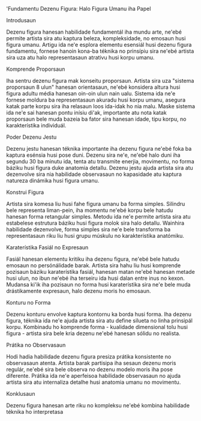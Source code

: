 'Fundamentu Dezenu Figura: Halo Figura Umanu iha Papel

Introdusaun

Dezenu figura hanesan habilidade fundamentál iha mundu arte, ne'ebé permite artista sira atu kaptura beleza, kompleksidade, no emosaun husi figura umanu. Artigu ida ne'e esplora elementu esensiál husi dezenu figura fundamentu, fornese hanoin kona-ba téknika no prinsípiu sira ne'ebé artista sira uza atu halo representasaun atrativu husi korpu umanu.

Komprende Proporsaun

Iha sentru dezenu figura mak konseitu proporsaun. Artista sira uza "sistema proporsaun 8 ulun" hanesan orientasaun, ne'ebé konsidera altura husi figura adultu média hanesan oin-oin ulun nain ualu. Sistema ida ne'e fornese moldura ba representasaun akuradu husi korpu umanu, asegura katak parte korpu sira iha relasaun loos ida-idak ho nia malu. Maske sistema ida ne'e sai hanesan pontu inísiu di'ak, importante atu nota katak proporsaun bele muda bazeia ba fator sira hanesan idade, tipu korpu, no karakterístika individuál.

Poder Dezenu Jestu

Dezenu jestu hanesan téknika importante iha dezenu figura ne'ebé foka ba kaptura esénsia husi pose duni. Dezenu sira ne'e, ne'ebé halo duni iha segundu 30 ba minutu ida, tenta atu transmite enerjia, movimentu, no forma báziku husi figura duke anatomia detallu. Dezenu jestu ajuda artista sira atu dezenvolve sira nia habilidade observasaun no kapasidade atu kaptura natureza dinámika husi figura umanu.

Konstrui Figura

Artista sira komesa liu husi fahe figura umanu ba forma simples. Silindru bele representa liman-pein, iha momentu ne'ebé korpu bele hatudu hanesan forma retangular simples. Metodu ida ne'e permite artista sira atu estabelese estrutura báziku husi figura molok sira halo detallu. Wainhira habilidade dezenvolve, forma simples sira ne'e bele transforma ba representasaun riku liu husi grupu múskulu no karakterístika anatómiku.

Karaterístika Fasiál no Expresaun

Fasiál hanesan elementu kritiku iha dezenu figura, ne'ebé bele hatudu emosaun no persónálidade barak. Artista sira hahu liu husi komprende pozisaun báziku karaterístika fasiál, hanesan matan ne'ebé hanesan metade husi ulun, no ibun ne'ebé iha terseiru ida husi dalan entre inus no kexon. Mudansa ki'ik iha pozisaun no forma husi karaterístika sira ne'e bele muda drástikamente expresaun, halo dezenu moris ho emosaun.

Konturu no Forma

Dezenu konturu envolve kaptura kontornu ka borda husi forma. Iha dezenu figura, téknika ida ne'e ajuda artista sira atu define silueta no linha prinsipál korpu. Kombinadu ho komprende forma - kualidade dimensional tolu husi figura - artista sira bele kria dezenu ne'ebé hanesan sólidu no realista.

Prátika no Observasaun

Hodi hadia habilidade dezenu figura presiza prátika konsistente no observasaun atenta. Artista barak partisipa iha sesaun dezenu moris regulár, ne'ebé sira bele observa no dezenu modelo moris iha pose diferente. Prátika ida ne'e aperfeisoa habilidade observasaun no ajuda artista sira atu internaliza detalhe husi anatomia umanu no movimentu.

Konklusaun

Dezenu figura hanesan arte riku no kompleksu ne'ebé kombina habilidade téknika ho interpretasa